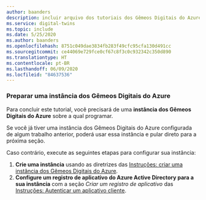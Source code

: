 ```yaml
---
author: baanders
description: incluir arquivo dos tutoriais dos Gêmeos Digitais do Azure – pré-requisitos para definir uma instância
ms.service: digital-twins
ms.topic: include
ms.date: 5/25/2020
ms.author: baanders
ms.openlocfilehash: 8751c049dae3834fb283f49cfc95cfa130d491cc
ms.sourcegitcommit: ce44069e729fce0cf67c8f3c0c932342c350d890
ms.translationtype: HT
ms.contentlocale: pt-BR
ms.lasthandoff: 06/09/2020
ms.locfileid: "84637536"
---
```

### <a name="prepare-an-azure-digital-twins-instance"></a>Preparar uma instância dos Gêmeos Digitais do Azure

Para concluir este tutorial, você precisará de uma **instância dos Gêmeos Digitais do Azure** sobre a qual programar. 

Se você já tiver uma instância dos Gêmeos Digitais do Azure configurada de algum trabalho anterior, poderá usar essa instância e pular direto para a próxima seção.

Caso contrário, execute as seguintes etapas para configurar sua instância:
1. **Crie uma instância** usando as diretrizes das [Instruções: criar uma instância dos Gêmeos Digitais do Azure](../articles/digital-twins/how-to-set-up-instance.md). 
2. **Configure um registro de aplicativo do Azure Active Directory para a sua instância** com a seção *Criar um registro de aplicativo* das [Instruções: Autenticar um aplicativo cliente](../articles/digital-twins/how-to-authenticate-client.md#create-an-app-registration).